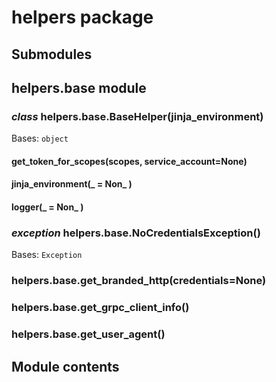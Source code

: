 # helpers package

## Submodules

## helpers.base module


### _class_ helpers.base.BaseHelper(jinja_environment)
Bases: `object`


#### get_token_for_scopes(scopes, service_account=None)

#### jinja_environment(_ = Non_ )

#### logger(_ = Non_ )

### _exception_ helpers.base.NoCredentialsException()
Bases: `Exception`


### helpers.base.get_branded_http(credentials=None)

### helpers.base.get_grpc_client_info()

### helpers.base.get_user_agent()
## Module contents
